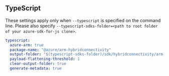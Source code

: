 ## TypeScript

These settings apply only when `--typescript` is specified on the command line.
Please also specify `--typescript-sdks-folder=<path to root folder of your azure-sdk-for-js clone>`.

``` yaml $(typescript)
typescript:
  azure-arm: true
  package-name: "@azure/arm-hybridconnectivity"
  output-folder: "$(typescript-sdks-folder)/sdk/hybridconnectivity/arm-hybridconnectivity"
  payload-flattening-threshold: 1
  clear-output-folder: true
  generate-metadata: true
```
